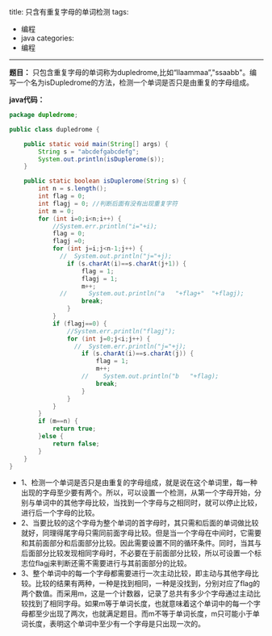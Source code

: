 title: 只含有重复字母的单词检测
tags:
- 编程
- java
categories:
- 编程
---

**题目：** 只包含重复字母的单词称为dupledrome,比如“llaammaa”,"ssaabb"。编写一个名为isDupledrome的方法，检测一个单词是否只是由重复的字母组成。

**java代码：**
```java
package dupledrome;

public class dupledrome {

    public static void main(String[] args) {
        String s = "abcdefgabcdefg";
        System.out.println(isDuplerome(s));
    }

    public static boolean isDuplerome(String s) {
        int n = s.length();
        int flag = 0;
        int flagj = 0; //判断后面有没有出现重复字符
        int m = 0;
        for (int i=0;i<n;i++) {
            //System.err.println("i="+i);
            flag = 0;
            flagj =0;
            for (int j=i;j<n-1;j++) {
              //  System.out.println("j="+j);
                if (s.charAt(i)==s.charAt(j+1)) {
                    flag = 1;
                    flagj = 1;
                    m++;
              //      System.out.println("a   "+flag+"  "+flagj);
                    break;
                }
            }
            if (flagj==0) {
                //System.err.println("flagj");
                for (int j=0;j<i;j++) {
                  //  System.err.println("j="+j);
                    if (s.charAt(i)==s.charAt(j)) {
                        flag = 1;
                        m++;
                    //    System.out.println("b   "+flag);
                        break;
                    }
                }
            }
        }
        if (m==n) {
            return true;
        }else {
            return false;
        }
    }
}
```
- 1、检测一个单词是否只是由重复的字母组成，就是说在这个单词里，每一种出现的字母至少要有两个。所以，可以设置一个检测，从第一个字母开始，分别与单词中的其他字母比较，当找到一个字母与之相同时，就可以停止比较，进行后一个字母的比较。
- 2、当要比较的这个字母为整个单词的首字母时，其只需和后面的单词做比较就好，同理得尾字母只需同前面字母比较。但是当一个字母在中间时，它需要和其前面部分和后面部分比较。因此需要设置不同的循环条件。同时，当其与后面部分比较发现相同字母时，不必要在于前面部分比较，所以可设置一个标志位flagj来判断还需不需要进行与其前面部分的比较。
- 3、整个单词中的每一个字母都需要进行一次主动比较，即主动与其他字母比较。比较的结果有两种，一种是找到相同，一种是没找到，分别对应了flag的两个数值。而采用m，这是一个计数器，记录了总共有多少个字母通过主动比较找到了相同字母。如果m等于单词长度，也就意味着这个单词中的每一个字母都至少出现了两次，也就满足题目。而m不等于单词长度，m只可能小于单词长度，表明这个单词中至少有一个字母是只出现一次的。
